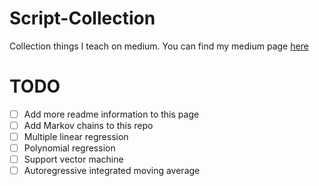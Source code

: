 # Script-Collection
Collection things I teach on medium. You can find my medium page [here](https://vepnar.medium.com/)

# TODO
- [ ] Add more readme information to this page
- [ ] Add Markov chains to this repo
- [ ] Multiple linear regression
- [ ] Polynomial regression
- [ ] Support vector machine
- [ ] Autoregressive integrated moving average